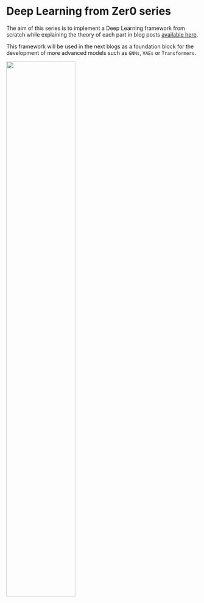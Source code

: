 # Deep Learning from Zer0 series

The aim of this series is to implement a Deep Learning framework from scratch while explaining the theory of each part in blog posts <a href="https://tristanbilot.github.io/#/prerequisites">available here</a>.

This framework will be used in the next blogs as a foundation block for the development of more advanced models such as `GNNs`, `VAEs` or `Transformers`.

<img src="https://user-images.githubusercontent.com/40337775/197000302-1f79fce9-4b32-43d2-b1c8-08a2b555de78.jpg" width="60%"/>
